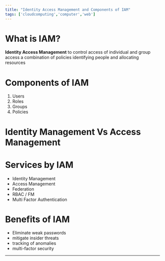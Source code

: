 ```yaml
---
title: "Identity Access Management and Components of IAM"
tags: ['cloudcomputing','computer','web']
---
```


# What is IAM?
**Identity Access Management** 
to control access of individual and group access 
a combination of policies 
identifying people and allocating resources

# Components of IAM
1. Users
2. Roles
3. Groups 
4. Policies

# Identity Management Vs Access Management

# Services by IAM
- Identity Management
- Access Management 
- Federation 
- RBAC / FM
- Multi Factor Authentication

# Benefits of IAM
- Eliminate weak passwords
- mitigate insider threats
- tracking of anomalies
- multi-factor security 


---
